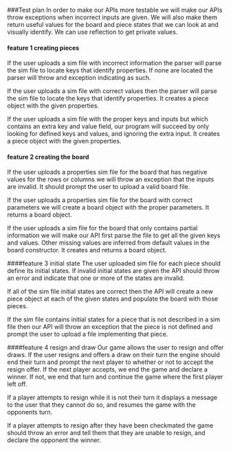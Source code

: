 ###Test plan
In order to make our APIs more testable we will make our APIs throw
exceptions when incorrect inputs are given. We will also make them return
useful values for the board and piece states that we can look at and visually
identify. We can use reflection to get private values.

#### feature 1 creating pieces
If the user uploads a sim file with incorrect information
the parser will parse the sim file to locate keys that identify
properties. If none are located the parser will throw
and exception indicating as such.

If the user uploads a sim file with correct values then the
parser will parse the sim file to locate the keys that identify
properties. It creates a piece object with the given properties.

If the user uploads a sim file with the proper keys and inputs
but which contains an extra key and value field, our program will
succeed by only looking for defined keys and values, and ignoring the
extra input. It creates a piece object with the given properties.

#### feature 2 creating the board
If the user uploads a properties sim file for the board that has negative
values for the rows or columns we will throw an exception that the inputs
are invalid. It should prompt the user to upload a valid board file.

If the user uploads a properties sim file for the board with correct parameters
we will create a board object with the proper parameters. It returns a board object.

If the user uploads a sim file for the board that only contains partial information
we will make our API first parse the file to get all the given keys and values.
Other missing values are inferred from default values in the board constructor. It
creates and returns a board object.

####feature 3 initial state
The user uploaded sim file for each piece should define its initial states. If invalid
initial states are given the API should throw an error and indicate that one or more of
the states are invalid.

If all of the sim file initial states are correct then the API will create a new piece
object at each of the given states and populate the board with those pieces.

If the sim file contains initial states for a piece that is not described in a sim file
then our API will throw an exception that the piece is not defined and prompt the user
to upload a file implementing that piece.

####feature 4 resign and draw
Our game allows the user to resign and offer draws. If the user resigns and offers a draw on
their turn the engine should end their turn and prompt the next player to whether or not to 
accept the resign offer. If the next player accepts, we end the game and declare a winner. If not, 
we end that turn and continue the game where the first player left off.

If a player attempts to resign while it is not their turn it displays a message to the user
that they cannot do so, and resumes the game with the opponents turn.

If a player attempts to resign after they have been checkmated the game should
throw an error and tell them that they are unable to resign, and declare the opponent the winner.
